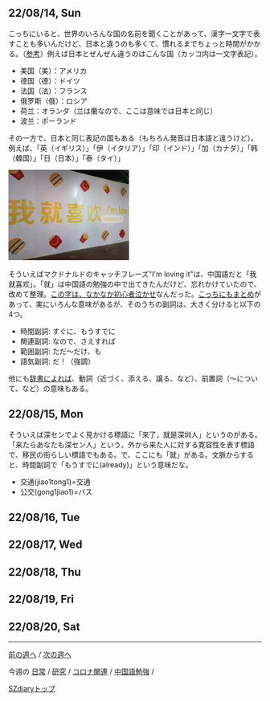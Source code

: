 ## 22/08/14, Sun

こっちにいると、世界のいろんな国の名前を聞くことがあって、漢字一文字で表すことも多いんだけど、日本と違うのも多くて、慣れるまでちょっと時間がかかる。（[参考](https://www.benricho.org/kanji/kanji_chimei_chinese.html)）例えば日本とぜんぜん違うのはこんな国（カッコ内は一文字表記）。
- 美国（美）：アメリカ
- 德国（德）：ドイツ
- 法国（法）：フランス
- 俄罗斯（俄）：ロシア
- 荷兰：オランダ（兰は蘭なので、ここは意味では日本と同じ）
- 波兰：ポーランド

その一方で、日本と同じ表記の国もある（もちろん発音は日本語と違うけど）。例えば、「英（イギリス）」「伊（イタリア）」「印（インド）」「加（カナダ）」「韩（韓国）」「日（日本）」「泰（タイ）」

<img src="https://github.com/akita11/SZdiary/blob/main/diary/photo/2022-08-14_19.20.34.jpg" width="240px">

そういえばマクドナルドのキャッチフレーズ"I'm loving it"は、中国語だと「我就喜欢」。「就」は中国語の勉強の中で出てきたんだけど、忘れかけていたので、改めて整理。[この字は、なかなか初心者泣かせ](https://cn-seminar.com/chinese-jiu-36249)なんだった。[こっちにもまとめ](https://ryu-cha.com/chugokugo-jiu-imi/)があって、実にいろんな意味があるが、そのうちの副詞は、大きく分けると以下の4つ。

- 時間副詞: すぐに、もうすでに 
- 関連副詞: なので、さえすれば
- 範囲副詞: ただ〜だけ、も
- 語気副詞: だ！（強調）

他にも[辞書によれば](https://cjjc.weblio.jp/content/%E5%B0%B1)、動詞（近づく、添える、譲る、など）、前置詞（〜について、など）の意味もある。


## 22/08/15, Mon

そういえば深センでよく見かける標語に「来了，就是深圳人」というのがある。「来たらあなたも深セン人」という、外から来た人に対する寛容性を表す標語で、移民の街らしい標語でもある。で、ここにも「就」がある。文脈からすると、時間副詞で「もうすでに(already)」という意味だな。

- 交通(jiao1tong1)=交通
- 公交(gong1jiao1)=バス


## 22/08/16, Tue


## 22/08/17, Wed


## 22/08/18, Thu


## 22/08/19, Fri


## 22/08/20, Sat


***

[前の週へ](2208-1.md) /
[次の週へ](2208-3.md)

今週の
[日常](../diary/2208-2.md) /
[研究](../research/2208-2.md) /
[コロナ関連](../covid19/2208-2.md) / 
[中国語勉強](../chinese/2208-2.md) / 

[SZdiaryトップ](../../README.md)
